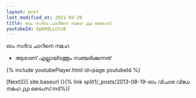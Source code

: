 ```yaml
---
layout: post
last_modified_at: 2021-03-29
title: ഓം സർവ ചാറിനെ നമഹ ൧൧ ടൈംസ്
youtubeId: 6p699LLChz8
---
```

 
 
 ഓം സർവ ചാറിനെ നമഹ 
 
 -  ആരാണ് എല്ലായിടത്തും സഞ്ചരിക്കുന്നത് 
 
  
 
  
 
 
 
 
 
 


{% include youtubePlayer.html id=page.youtubeId %}
 
[Next]({{ site.baseurl }}{% link  split1/_posts/2013-08-19-ഓം വിചാര വിധേ നമഹ ൧൧ ടൈംസ്.md%})
 
